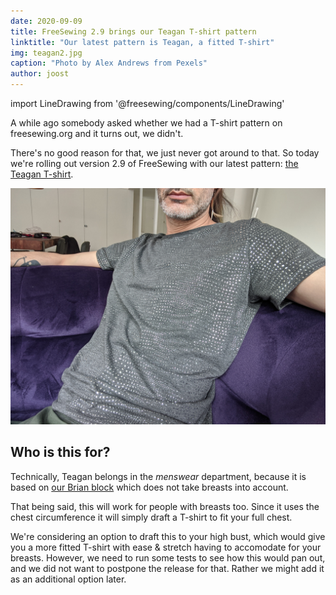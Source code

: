 ```yaml
---
date: 2020-09-09
title: FreeSewing 2.9 brings our Teagan T-shirt pattern
linktitle: "Our latest pattern is Teagan, a fitted T-shirt"
img: teagan2.jpg
caption: "Photo by Alex Andrews from Pexels"
author: joost
---
```


import LineDrawing from '@freesewing/components/LineDrawing'

A while ago somebody asked whether we had a T-shirt pattern on freesewing.org and it turns out, we didn't.
 
There's no good reason for that, we just never got around to that.
So today we're rolling out version 2.9 of FreeSewing with our latest pattern: [the Teagan T-shirt](/designs/teagan/).

<LineDrawing pattern='teagan' />

![Teagan T-Shirt](teagan1.jpg)

## Who is this for?

Technically, Teagan belongs in the _menswear_ department, because it is based on [our Brian block](/designs/brian/) which does not take breasts into account.

That being said, this will work for people with breasts too. 
Since it uses the chest circumference it will simply draft a T-shirt to fit your full chest. 

We're considering an option to draft this to your high bust, which would give you a more fitted T-shirt 
with ease & stretch having to accomodate for your breasts. However, we need to run some tests to see
how this would pan out, and we did not want to postpone the release for that. Rather we might add it
as an additional option later.


